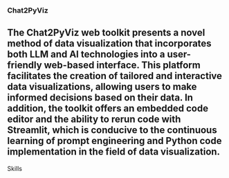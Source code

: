 ### Chat2PyViz

## The Chat2PyViz web toolkit presents a novel method of data visualization that incorporates both LLM and AI technologies into a user-friendly web-based interface. This platform facilitates the creation of tailored and interactive data visualizations, allowing users to make informed decisions based on their data. In addition, the toolkit offers an embedded code editor and the ability to rerun code with Streamlit, which is conducive to the continuous learning of prompt engineering and Python code implementation in the field of data visualization.
Skills
<!--
**Chat2PyViz/Chat2PyViz** is a ✨ _special_ ✨ repository because its `README.md` (this file) appears on your GitHub profile.

Here are some ideas to get you started:

- 🔭 I’m currently working on ...
- 🌱 I’m currently learning ...
- 👯 I’m looking to collaborate on ...
- 🤔 I’m looking for help with ...
- 💬 Ask me about ...
- 📫 How to reach me: ...
- 😄 Pronouns: ...
- ⚡ Fun fact: ...
-->
